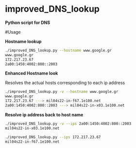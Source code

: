 # improved_DNS_lookup
**Python script for DNS**

#Usage

**Hostname lookup**

```bash
./improved_DNS_lookup.py --hostname www.google.gr                                                                                                                                       1 ↵  1383  14:53:56 
www.google.gr
172.217.23.67
2a00:1450:4002:800::2003
```

**Enhanced Hostname look**

Resolves the actual hosts corresponding to each ip address 

```bash
./improved_DNS_lookup.py -v --hostname www.google.gr                                                                                                                                      ✓  1384  14:54:15 
www.google.gr
172.217.23.67 ---> mil04s22-in-f67.1e100.net
2a00:1450:4002:800::2003 ---> mil04s22-in-x03.1e100.net
```

**Resolve ip address back to host name**

```bash
./improved_DNS_lookup.py -v --ips 2a00:1450:4002:800::2003                                                                                                                                ✓  1385  14:58:06 
mil04s22-in-x03.1e100.net
```

```bash
./improved_DNS_lookup.py --ips 172.217.23.67                                                                                                                                              ✓  1387  14:59:31 
mil04s22-in-f67.1e100.net
```



